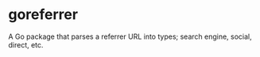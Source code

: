 goreferrer
==========

A Go package that parses a referrer URL into types; search engine, social, direct, etc.
